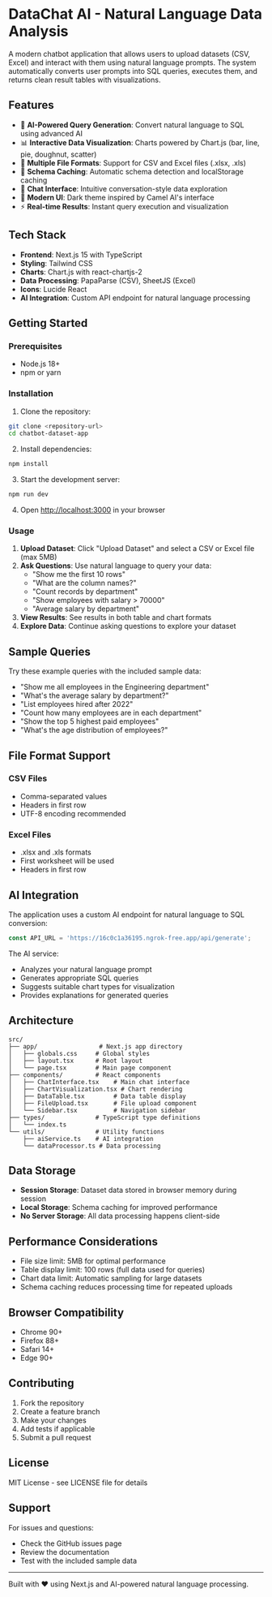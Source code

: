 # DataChat AI - Natural Language Data Analysis

A modern chatbot application that allows users to upload datasets (CSV, Excel) and interact with them using natural language prompts. The system automatically converts user prompts into SQL queries, executes them, and returns clean result tables with visualizations.

## Features

- 🤖 **AI-Powered Query Generation**: Convert natural language to SQL using advanced AI
- 📊 **Interactive Data Visualization**: Charts powered by Chart.js (bar, line, pie, doughnut, scatter)
- 📁 **Multiple File Formats**: Support for CSV and Excel files (.xlsx, .xls)
- 🔄 **Schema Caching**: Automatic schema detection and localStorage caching
- 💬 **Chat Interface**: Intuitive conversation-style data exploration
- 🎨 **Modern UI**: Dark theme inspired by Camel AI's interface
- ⚡ **Real-time Results**: Instant query execution and visualization

## Tech Stack

- **Frontend**: Next.js 15 with TypeScript
- **Styling**: Tailwind CSS
- **Charts**: Chart.js with react-chartjs-2
- **Data Processing**: PapaParse (CSV), SheetJS (Excel)
- **Icons**: Lucide React
- **AI Integration**: Custom API endpoint for natural language processing

## Getting Started

### Prerequisites

- Node.js 18+ 
- npm or yarn

### Installation

1. Clone the repository:
```bash
git clone <repository-url>
cd chatbot-dataset-app
```

2. Install dependencies:
```bash
npm install
```

3. Start the development server:
```bash
npm run dev
```

4. Open [http://localhost:3000](http://localhost:3000) in your browser

### Usage

1. **Upload Dataset**: Click "Upload Dataset" and select a CSV or Excel file (max 5MB)
2. **Ask Questions**: Use natural language to query your data:
   - "Show me the first 10 rows"
   - "What are the column names?"
   - "Count records by department"
   - "Show employees with salary > 70000"
   - "Average salary by department"
3. **View Results**: See results in both table and chart formats
4. **Explore Data**: Continue asking questions to explore your dataset

## Sample Queries

Try these example queries with the included sample data:

- "Show me all employees in the Engineering department"
- "What's the average salary by department?"
- "List employees hired after 2022"
- "Count how many employees are in each department"
- "Show the top 5 highest paid employees"
- "What's the age distribution of employees?"

## File Format Support

### CSV Files
- Comma-separated values
- Headers in first row
- UTF-8 encoding recommended

### Excel Files
- .xlsx and .xls formats
- First worksheet will be used
- Headers in first row

## AI Integration

The application uses a custom AI endpoint for natural language to SQL conversion:

```javascript
const API_URL = 'https://16c0c1a36195.ngrok-free.app/api/generate';
```

The AI service:
- Analyzes your natural language prompt
- Generates appropriate SQL queries
- Suggests suitable chart types for visualization
- Provides explanations for generated queries

## Architecture

```
src/
├── app/                 # Next.js app directory
│   ├── globals.css     # Global styles
│   ├── layout.tsx      # Root layout
│   └── page.tsx        # Main page component
├── components/         # React components
│   ├── ChatInterface.tsx    # Main chat interface
│   ├── ChartVisualization.tsx # Chart rendering
│   ├── DataTable.tsx        # Data table display
│   ├── FileUpload.tsx       # File upload component
│   └── Sidebar.tsx          # Navigation sidebar
├── types/              # TypeScript type definitions
│   └── index.ts
└── utils/              # Utility functions
    ├── aiService.ts    # AI integration
    └── dataProcessor.ts # Data processing
```

## Data Storage

- **Session Storage**: Dataset data stored in browser memory during session
- **Local Storage**: Schema caching for improved performance
- **No Server Storage**: All data processing happens client-side

## Performance Considerations

- File size limit: 5MB for optimal performance
- Table display limit: 100 rows (full data used for queries)
- Chart data limit: Automatic sampling for large datasets
- Schema caching reduces processing time for repeated uploads

## Browser Compatibility

- Chrome 90+
- Firefox 88+
- Safari 14+
- Edge 90+

## Contributing

1. Fork the repository
2. Create a feature branch
3. Make your changes
4. Add tests if applicable
5. Submit a pull request

## License

MIT License - see LICENSE file for details

## Support

For issues and questions:
- Check the GitHub issues page
- Review the documentation
- Test with the included sample data

---

Built with ❤️ using Next.js and AI-powered natural language processing.
